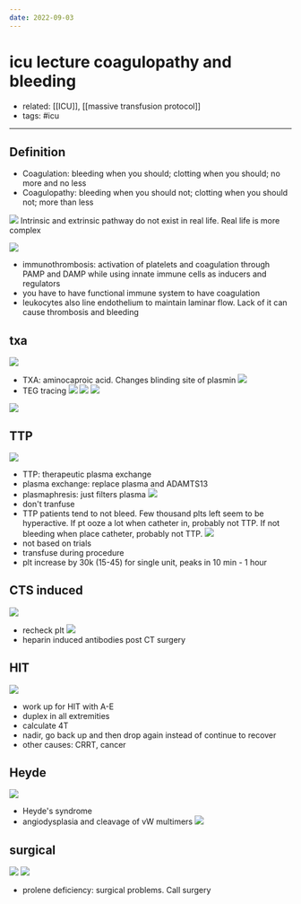 ```yaml
---
date: 2022-09-03
---
```


# icu lecture coagulopathy and bleeding

- related: [[ICU]], [[massive transfusion protocol]]
- tags: #icu
---

## Definition

- Coagulation: bleeding when you should; clotting when you should; no more and no less
- Coagulopathy: bleeding when you should not; clotting when you should not; more than less

![](https://photos.thisispiggy.com/file/wikiFiles/20220903093322.png)
Intrinsic and extrinsic pathway do not exist in real life. Real life is more complex

![](https://photos.thisispiggy.com/file/wikiFiles/20220903093603.png)

- immunothrombosis: activation of platelets and coagulation through PAMP and DAMP while using innate immune cells as inducers and regulators
- you have to have functional immune system to have coagulation
- leukocytes also line endothelium to maintain laminar flow. Lack of it can cause thrombosis and bleeding

## txa

![](https://photos.thisispiggy.com/file/wikiFiles/20220903094357.png)

- TXA: aminocaproic acid. Changes blinding site of plasmin
  ![](https://photos.thisispiggy.com/file/wikiFiles/20220903094732.png)
- TEG tracing
  ![](https://photos.thisispiggy.com/file/wikiFiles/20220903094937.png)
  ![](https://photos.thisispiggy.com/file/wikiFiles/20220903094944.png)
  ![](https://photos.thisispiggy.com/file/wikiFiles/20220903095001.png)

![](https://photos.thisispiggy.com/file/wikiFiles/20220903095045.png)

## TTP

![](https://photos.thisispiggy.com/file/wikiFiles/20220903095806.png)

- TTP: therapeutic plasma exchange
- plasma exchange: replace plasma and ADAMTS13
- plasmaphresis: just filters plasma
  ![](https://photos.thisispiggy.com/file/wikiFiles/20220903100037.png)
- don't tranfuse
- TTP patients tend to not bleed. Few thousand plts left seem to be hyperactive. If pt ooze a lot when catheter in, probably not TTP. If not bleeding when place catheter, probably not TTP.
  ![](https://photos.thisispiggy.com/file/wikiFiles/20220903100210.png)
- not based on trials
- transfuse during procedure
- plt increase by 30k (15-45) for single unit, peaks in 10 min - 1 hour

## CTS induced

![](https://photos.thisispiggy.com/file/wikiFiles/20220903100457.png)

- recheck plt
  ![](https://photos.thisispiggy.com/file/wikiFiles/20220903100733.png)
- heparin induced antibodies post CT surgery

## HIT

![](https://photos.thisispiggy.com/file/wikiFiles/20220903100749.png)

- work up for HIT with A-E
- duplex in all extremities
- calculate 4T
- nadir, go back up and then drop again instead of continue to recover
- other causes: CRRT, cancer

## Heyde

![](https://photos.thisispiggy.com/file/wikiFiles/20220903101042.png)

- Heyde's syndrome
- angiodysplasia and cleavage of vW multimers
  ![](https://photos.thisispiggy.com/file/wikiFiles/20220903101310.png)

## surgical

![](https://photos.thisispiggy.com/file/wikiFiles/20220903101631.png)
![](https://photos.thisispiggy.com/file/wikiFiles/20220903101904.png)

- prolene deficiency: surgical problems. Call surgery
